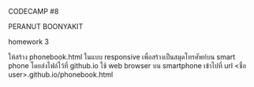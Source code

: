 CODECAMP #8

PERANUT BOONYAKIT

homework 3

ให้สร้าง phonebook.html ในแบบ responsive เพื่อสร้างเป็นสมุดโทรศัพท์บน smart phone โดยส่งไฟล์ไว้ที่ github.io
ใช้ web browser บน smartphone เข้าไปที่ url
<ชื่อ user>.github.io/phonebook.html
